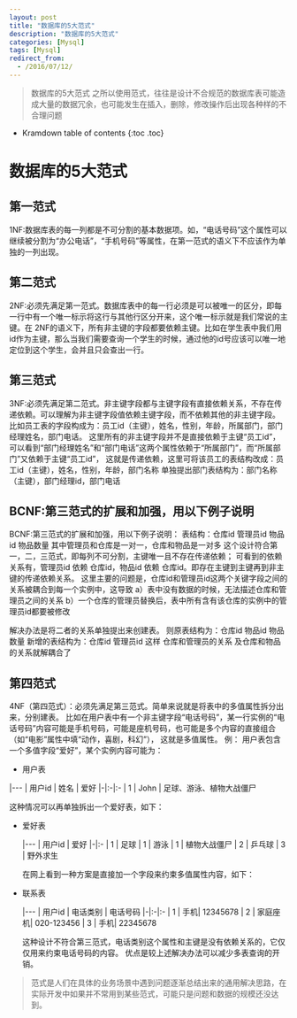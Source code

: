 ```yaml
---
layout: post
title: "数据库的5大范式"
description: "数据库的5大范式"
categories: [Mysql]
tags: [Mysql]
redirect_from:
  - /2016/07/12/
---
```


> 数据库的5大范式
> 之所以使用范式，往往是设计不合规范的数据库表可能造成大量的数据冗余，也可能发生在插入，删除，修改操作后出现各种样的不合理问题

* Kramdown table of contents
{:toc .toc}

# 数据库的5大范式

## 第一范式

1NF:数据库表的每一列都是不可分割的基本数据项。如，“电话号码”这个属性可以继续被分割为“办公电话”，“手机号码”等属性，在第一范式的语义下不应该作为单独的一列出现。

## 第二范式

2NF:必须先满足第一范式。数据库表中的每一行必须是可以被唯一的区分，即每一行中有一个唯一标示将这行与其他行区分开来，这个唯一标示就是我们常说的主键。在
2NF的语义下，所有非主键的字段都要依赖主键。比如在学生表中我们用id作为主键，那么当我们需要查询一个学生的时候，通过他的id号应该可以唯一地定位到这个学生，会并且只会查出一行。

## 第三范式

3NF:必须先满足第二范式。非主键字段都与主键字段有直接依赖关系，不存在传递依赖。可以理解为非主键字段值依赖主键字段，而不依赖其他的非主键字段。
比如员工表的字段构成为：员工id（主键），姓名，性别，年龄，所属部门，部门经理姓名，部门电话。
这里所有的非主键字段并不是直接依赖于主键“员工id”，可以看到“部门经理姓名”和“部门电话”这两个属性依赖于“所属部门”，而“所属部门”又依赖于主键“员工id”，
这就是传递依赖，这里可将该员工的表结构改成：员工id（主键），姓名，性别，年龄，部门名称
单独提出部门表结构为：部门名称（主键），部门经理id，部门电话

## BCNF:第三范式的扩展和加强，用以下例子说明

BCNF:第三范式的扩展和加强，用以下例子说明：
表结构：仓库id 管理员id 物品id 物品数量
其中管理员和仓库是一对一，仓库和物品是一对多
这个设计符合第一，二，三范式，即每列不可分割，主键唯一且不存在传递依赖；
可看到的依赖关系有，管理员id 依赖 仓库id，物品id 依赖 仓库id。即存在主键到主键再到非主键的传递依赖关系。
这里主要的问题是，仓库id和管理员id这两个关键字段之间的关系被耦合到每一个实例中，这导致
a）表中没有数据的时候，无法描述仓库和管理员之间的关系
b）一个仓库的管理员替换后，表中所有含有该仓库的实例中的管理员id都要被修改

解决办法是将二者的关系单独提出来创建表。
则原表结构为：仓库id 物品id 物品数量
新增的表结构为：仓库id  管理员id
这样 仓库和管理员的关系 及仓库和物品的关系就解耦合了
	
## 第四范式

4NF（第四范式）：必须先满足第三范式。简单来说就是将表中的多值属性拆分出来，分别建表。
比如在用户表中有一个非主键字段“电话号码”，某一行实例的“电话号码”内容可能是手机号码，可能是座机号码，也可能是多个内容的直接组合（如“电影”属性中填“动作，喜剧，科幻”）， 这就是多值属性。
例：
用户表包含一个多值字段“爱好”，某个实例内容可能为：
* 用户表

|---
| 用户id  | 姓名 | 爱好 
|-|:-|:-
| 1 | John | 足球、游泳、植物大战僵尸 


这种情况可以再单独拆出一个爱好表，如下：
* 爱好表
	
	|---
    | 用户id  | 爱好 
    |-|:-
    | 1 | 足球
	| 1 | 游泳
	| 1 | 植物大战僵尸 
	| 2 | 乒乓球
	| 3 | 野外求生



	在网上看到一种方案是直接加一个字段来约束多值属性内容，如下：
* 联系表

	|---
    | 用户id  | 电话类别 | 电话号码 
    |-|:-|:-
    | 1 | 手机| 12345678
	| 2 | 家庭座机| 020-123456
	| 3 | 手机| 22345678 


	这种设计不符合第三范式，电话类别这个属性和主键是没有依赖关系的，它仅仅用来约束电话号码的内容。  优点是较上述解决办法可以减少多表查询的开销。
	
>范式是人们在具体的业务场景中遇到问题逐渐总结出来的通用解决思路，在实际开发中如果并不常用到某些范式，可能只是问题和数据的规模还没达到。 
